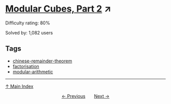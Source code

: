 # [Modular Cubes, Part 2](https://projecteuler.net/problem=272) ↗️

Difficulty rating: 80%

Solved by: 1,082 users
## Tags

- [chinese-remainder-theorem](../tags/chinese-remainder-theorem.md)
- [factorisation](../tags/factorisation.md)
- [modular-arithmetic](../tags/modular-arithmetic.md)



---

[↑ Main Index](../README.md)


<div align=center><a href='271.md'>← Previous</a> &nbsp;&nbsp; &nbsp;&nbsp;  <a href='273.md'>Next →</a></div>
